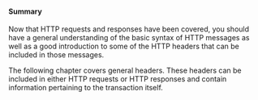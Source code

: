 #### Summary

Now that HTTP requests and responses have been covered, you should have a general understanding of the basic syntax of HTTP messages as well as a good introduction to some of the HTTP headers that can be included in those messages.

The following chapter covers general headers. These headers can be included in either HTTP requests or HTTP responses and contain information pertaining to the transaction itself.